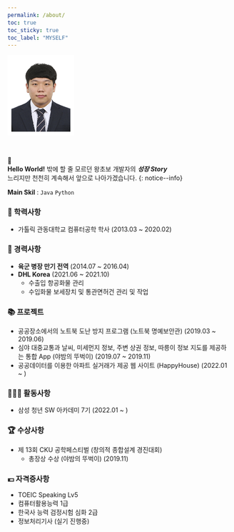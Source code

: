 ```yaml
---
permalink: /about/
toc: true
toc_sticky: true
toc_label: "MYSELF"
---
```


<p align="Left">
  <img src="/assets/logo.ico/me.jpg" height="180px" width="150px">
</p>

<br>

📌 <br>
**Hello World!** 밖에 할 줄 모르던 왕초보 개발자의 **_성장 Story_**  
느리지만 천천히 계속해서 앞으로 나아가겠습니다.
{: notice--info}

**Main Skil** : `Java` `Python`
<br>

### 🏫 학력사항

- 가톨릭 관동대학교 컴퓨터공학 학사 (2013.03 ~ 2020.02)

### 📝 경력사항

- **육군 병장 만기 전역** (2014.07 ~ 2016.04)
- **DHL Korea** (2021.06 ~ 2021.10)
  - 수출입 항공화물 관리
  - 수입화물 보세장치 및 통관면허건 관리 및 작업

### 📚 프로젝트

- 공공장소에서의 노트북 도난 방지 프로그램 (노트북 명예보안관) (2019.03 ~ 2019.06)
- 심야 대중교통과 날씨, 미세먼지 정보, 주변 상권 정보, 따릉이 정보 지도를 제공하는 통합 App (야밤의 뚜벅이) (2019.07 ~ 2019.11)
- 공공데이터를 이용한 아파트 실거래가 제공 웹 사이트 (HappyHouse) (2022.01 ~ )

### 🏃🏻‍♀️ 활동사항

- 삼성 청년 SW 아카데미 7기 (2022.01 ~ )

### 🏆 수상사항

- 제 13회 CKU 공학페스티벌 (창의적 종합설계 경진대회)
  - 총장상 수상 (야밤의 뚜벅이) (2019.11)

### 💶 자격증사항

- TOEIC Speaking Lv5
- 컴퓨터활용능력 1급
- 한국사 능력 검정시험 심화 2급
- 정보처리기사 (실기 진행중)
